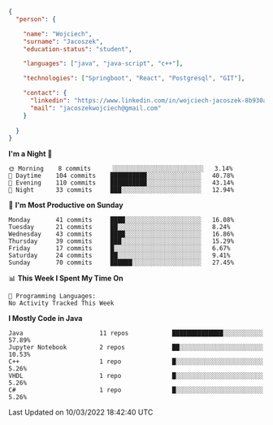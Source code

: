 ````json
{
  "person": {

    "name": "Wojciech",
    "surname": "Jacoszek",
    "education-status": "student",

    "languages": ["java", "java-script", "c++"],

    "technologies": ["Springboot", "React", "Postgresql", "GIT"],

    "contact": {
      "linkedin": "https://www.linkedin.com/in/wojciech-jacoszek-8b930a209",
      "mail": "jacoszekwojciech@gmail.com"
    }
    
  }
}
```` 

<!--START_SECTION:waka-->
**I'm a Night 🦉** 

```text
🌞 Morning    8 commits      ░░░░░░░░░░░░░░░░░░░░░░░░░   3.14% 
🌆 Daytime    104 commits    ██████████░░░░░░░░░░░░░░░   40.78% 
🌃 Evening    110 commits    ██████████░░░░░░░░░░░░░░░   43.14% 
🌙 Night      33 commits     ███░░░░░░░░░░░░░░░░░░░░░░   12.94%

```
📅 **I'm Most Productive on Sunday** 

```text
Monday       41 commits     ████░░░░░░░░░░░░░░░░░░░░░   16.08% 
Tuesday      21 commits     ██░░░░░░░░░░░░░░░░░░░░░░░   8.24% 
Wednesday    43 commits     ████░░░░░░░░░░░░░░░░░░░░░   16.86% 
Thursday     39 commits     ███░░░░░░░░░░░░░░░░░░░░░░   15.29% 
Friday       17 commits     █░░░░░░░░░░░░░░░░░░░░░░░░   6.67% 
Saturday     24 commits     ██░░░░░░░░░░░░░░░░░░░░░░░   9.41% 
Sunday       70 commits     ██████░░░░░░░░░░░░░░░░░░░   27.45%

```


📊 **This Week I Spent My Time On** 

```text
💬 Programming Languages: 
No Activity Tracked This Week

```

**I Mostly Code in Java** 

```text
Java                     11 repos            ██████████████░░░░░░░░░░░   57.89% 
Jupyter Notebook         2 repos             ██░░░░░░░░░░░░░░░░░░░░░░░   10.53% 
C++                      1 repo              █░░░░░░░░░░░░░░░░░░░░░░░░   5.26% 
VHDL                     1 repo              █░░░░░░░░░░░░░░░░░░░░░░░░   5.26% 
C#                       1 repo              █░░░░░░░░░░░░░░░░░░░░░░░░   5.26%

```



 Last Updated on 10/03/2022 18:42:40 UTC
<!--END_SECTION:waka-->

